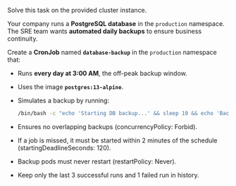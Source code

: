 Solve this task on the provided cluster instance.  

Your company runs a **PostgreSQL database** in the `production` namespace.  
The SRE team wants **automated daily backups** to ensure business continuity.  

Create a **CronJob** named **`database-backup`** in the `production` namespace that:  

- Runs **every day at 3:00 AM**, the off-peak backup window.  
- Uses the image **`postgres:13-alpine`**.  
- Simulates a backup by running:
  
  ```bash
  /bin/bash -c "echo 'Starting DB backup...' && sleep 10 && echo 'Backup complete at $(date)'"
  ```
  
- Ensures no overlapping backups (concurrencyPolicy: Forbid).
- If a job is missed, it must be started within 2 minutes of the schedule (startingDeadlineSeconds: 120).
- Backup pods must never restart (restartPolicy: Never).
- Keep only the last 3 successful runs and 1 failed run in history.
